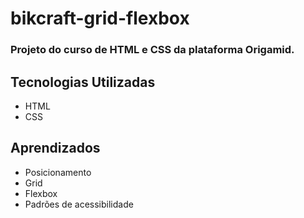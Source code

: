 # bikcraft-grid-flexbox

### Projeto do curso de HTML e CSS da plataforma Origamid.

## Tecnologias Utilizadas
 - HTML
 - CSS
 
## Aprendizados
 - Posicionamento
 - Grid
 - Flexbox
 - Padrões de acessibilidade
